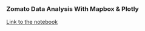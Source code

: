 ### Zomato Data Analysis With Mapbox & Plotly

[Link to the notebook](https://avikasliwal.github.io/Zomato_India_DataAnalysis/)
